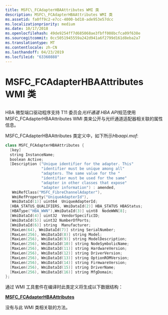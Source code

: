 ```yaml
---
title: MSFC\_FCAdapterHBAAttributes WMI 类
description: MSFC\_FCAdapterHBAAttributes WMI 类
ms.assetid: fa0ff9c2-e7cc-4000-bd18-ade953e57dcc
ms.localizationpriority: medium
ms.date: 10/17/2018
ms.openlocfilehash: 49de9254ff7d685068ae3fbff008bcfca09f638e
ms.sourcegitcommit: 0cc5051945559a242d941a6f2799d161d8eba2a7
ms.translationtype: MT
ms.contentlocale: zh-CN
ms.lasthandoff: 04/23/2019
ms.locfileid: "63360888"
---
```

# <a name="msfcfcadapterhbaattributes-wmi-class"></a>MSFC\_FCAdapterHBAAttributes WMI 类


## <span id="ddk_msfc_fcadapterhbaattributes_wmi_class_kr"></span><span id="DDK_MSFC_FCADAPTERHBAATTRIBUTES_WMI_CLASS_KR"></span>


HBA 微型端口驱动程序支持 T11 委员会*光纤通道 HBA API*规范使用 MSFC\_FCAdapterHBAAttributes WMI 类来公开与光纤通道适配器相关联的属性信息。

MSFC\_FCAdapterHBAAttributes 类定义中，如下所示*Hbaapi.mof*:

```cpp
class MSFC_FCAdapterHBAAttributes {
  [key] 
  string InstanceName;
  boolean Active;
  [Description ("Unique identifier for the adapter. This"
                "identifier must be unique among all"
                "adapters. The same value for the "
                "identifier must be used for the same"
                "adapter in other classes that expose"
                "adapter information") : amended,
   WmiRefClass("MSFC_FibreChannelAdapter"),
   WmiRefProperty("UniqueAdapterId"),
   WmiDataId(1)] uint64  UniqueAdapterId;
  [HBA_STATUS_QUALIFIERS, WmiDataId(2)] HBA_STATUS HBAStatus;
  [HBAType("HBA_WWN"),WmiDataId(3)] uint8  NodeWWN[8];
  [WmiDataId(4)] uint32  VendorSpecificID;
  [WmiDataId(5)] uint32 NumberOfPorts;
  [WmiDataId(6)] string  Manufacturer;
  [MaxLen(64), WmiDataId(7)] string SerialNumber; 
  [MaxLen(256), WmiDataId(8)] string Model; 
  [MaxLen(256), WmiDataId(9)] string ModelDescription; 
  [MaxLen(256), WmiDataId(10)] string NodeSymbolicName; 
  [MaxLen(256), WmiDataId(11)] string HardwareVersion; 
  [MaxLen(256), WmiDataId(12)] string DriverVersion; 
  [MaxLen(256), WmiDataId(13)] string OptionROMVersion; 
  [MaxLen(256), WmiDataId(14)] string FirmwareVersion; 
  [MaxLen(256), WmiDataId(15)] string DriverName; 
  [MaxLen(256), WmiDataId(16)] string MfgDomain;
};
```

通过 WMI 工具套件在编译时此类定义将生成以下数据结构：

[**MSFC\_FCAdapterHBAAttributes**](https://msdn.microsoft.com/library/windows/hardware/ff562495)

没有与此 WMI 类相关联的方法。

 

 





